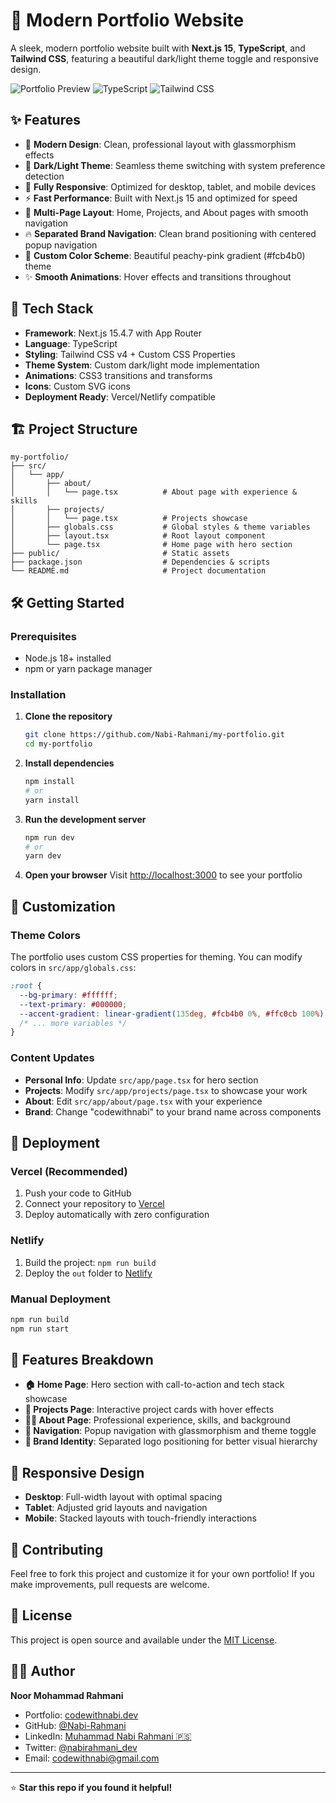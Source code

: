# 💼 Modern Portfolio Website

A sleek, modern portfolio website built with **Next.js 15**, **TypeScript**, and **Tailwind CSS**, featuring a beautiful dark/light theme toggle and responsive design.

![Portfolio Preview](https://img.shields.io/badge/Next.js-15.4.7-black?style=for-the-badge&logo=next.js)
![TypeScript](https://img.shields.io/badge/TypeScript-Latest-blue?style=for-the-badge&logo=typescript)
![Tailwind CSS](https://img.shields.io/badge/Tailwind-v4-06B6D4?style=for-the-badge&logo=tailwindcss)

## ✨ Features

- 🎨 **Modern Design**: Clean, professional layout with glassmorphism effects
- 🌙 **Dark/Light Theme**: Seamless theme switching with system preference detection
- 📱 **Fully Responsive**: Optimized for desktop, tablet, and mobile devices
- ⚡ **Fast Performance**: Built with Next.js 15 and optimized for speed
- 🎯 **Multi-Page Layout**: Home, Projects, and About pages with smooth navigation
- 🔥 **Separated Brand Navigation**: Clean brand positioning with centered popup navigation
- 💅 **Custom Color Scheme**: Beautiful peachy-pink gradient (#fcb4b0) theme
- ✨ **Smooth Animations**: Hover effects and transitions throughout

## 🚀 Tech Stack

- **Framework**: Next.js 15.4.7 with App Router
- **Language**: TypeScript
- **Styling**: Tailwind CSS v4 + Custom CSS Properties
- **Theme System**: Custom dark/light mode implementation
- **Animations**: CSS3 transitions and transforms
- **Icons**: Custom SVG icons
- **Deployment Ready**: Vercel/Netlify compatible

## 🏗️ Project Structure

```
my-portfolio/
├── src/
│   └── app/
│       ├── about/
│       │   └── page.tsx          # About page with experience & skills
│       ├── projects/
│       │   └── page.tsx          # Projects showcase
│       ├── globals.css           # Global styles & theme variables
│       ├── layout.tsx            # Root layout component
│       └── page.tsx              # Home page with hero section
├── public/                       # Static assets
├── package.json                  # Dependencies & scripts
└── README.md                     # Project documentation
```

## 🛠️ Getting Started

### Prerequisites
- Node.js 18+ installed
- npm or yarn package manager

### Installation

1. **Clone the repository**
   ```bash
   git clone https://github.com/Nabi-Rahmani/my-portfolio.git
   cd my-portfolio
   ```

2. **Install dependencies**
   ```bash
   npm install
   # or
   yarn install
   ```

3. **Run the development server**
   ```bash
   npm run dev
   # or
   yarn dev
   ```

4. **Open your browser**
   Visit [http://localhost:3000](http://localhost:3000) to see your portfolio

## 🎨 Customization

### Theme Colors
The portfolio uses custom CSS properties for theming. You can modify colors in `src/app/globals.css`:

```css
:root {
  --bg-primary: #ffffff;
  --text-primary: #000000;
  --accent-gradient: linear-gradient(135deg, #fcb4b0 0%, #ffc0cb 100%);
  /* ... more variables */
}
```

### Content Updates
- **Personal Info**: Update `src/app/page.tsx` for hero section
- **Projects**: Modify `src/app/projects/page.tsx` to showcase your work
- **About**: Edit `src/app/about/page.tsx` with your experience
- **Brand**: Change "codewithnabi" to your brand name across components

## 🚀 Deployment

### Vercel (Recommended)
1. Push your code to GitHub
2. Connect your repository to [Vercel](https://vercel.com)
3. Deploy automatically with zero configuration

### Netlify
1. Build the project: `npm run build`
2. Deploy the `out` folder to [Netlify](https://netlify.com)

### Manual Deployment
```bash
npm run build
npm run start
```

## 🎯 Features Breakdown

- **🏠 Home Page**: Hero section with call-to-action and tech stack showcase
- **📂 Projects Page**: Interactive project cards with hover effects
- **👨‍💻 About Page**: Professional experience, skills, and background
- **🧭 Navigation**: Popup navigation with glassmorphism and theme toggle
- **🎨 Brand Identity**: Separated logo positioning for better visual hierarchy

## 📱 Responsive Design

- **Desktop**: Full-width layout with optimal spacing
- **Tablet**: Adjusted grid layouts and navigation
- **Mobile**: Stacked layouts with touch-friendly interactions

## 🤝 Contributing

Feel free to fork this project and customize it for your own portfolio! If you make improvements, pull requests are welcome.

## 📄 License

This project is open source and available under the [MIT License](LICENSE).

## 👨‍💻 Author

**Noor Mohammad Rahmani**
- Portfolio: [codewithnabi.dev](https://your-portfolio-url.vercel.app)
- GitHub: [@Nabi-Rahmani](https://github.com/Nabi-Rahmani)
- LinkedIn: [Muhammad Nabi Rahmani 🇵🇸](https://www.linkedin.com/in/muhammad-nabi-rahmani-%F0%9F%87%B5%F0%9F%87%B8-8945b21ba/)
- Twitter: [@nabirahmani_dev](https://x.com/nabirahmani_dev)
- Email: [codewithnabi@gmail.com](mailto:codewithnabi@gmail.com)

---

⭐ **Star this repo if you found it helpful!**
